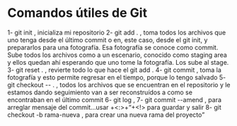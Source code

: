 # Comandos útiles de Git

1- git init , inicializa mi repositorio
2- git add . , toma todos los archivos que uno tenga desde el último commit o en, este caso, desde el git init, y prepararlos para una fotografía. Esa fotografía se conoce como commit. Sube todos los archivos como a un escenario, conocido como staging area y ellos quedan ahí esperando que uno tome la fotografía. Los sube al stage.
3- git reset . , revierte todo lo que hace el git add .
4- git commit , toma la fotografía y esto permite regresar en el tiempo, porque lo tengo salvado
5- git checkout -- . , todos los archivos que se encuentran en el repositorio y le estamos dando seguimiento van a ser reconstruídos a como se encontraban en el último commit
6- git log ,
7- git commit --amend , para arreglar mensaje del commit...usar <esc>+<:>+<q>+<!> para guardar y salir
8- git checkout -b rama-nueva , para crear una nueva rama del proyecto
